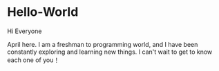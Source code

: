 # Hello-World

Hi Everyone

April here. I am a freshman to programming world, and I have been constantly exploring and learning new things.
I can't wait to get to know each one of you！ 
